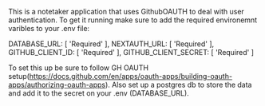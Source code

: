 This is a notetaker application that uses GithubOAUTH to deal with user authentication. To get it running make sure to add the required environemnt varibles to your .env file:

  DATABASE_URL: [ 'Required' ],
  NEXTAUTH_URL: [ 'Required' ],
  GITHUB_CLIENT_ID: [ 'Required' ],
  GITHUB_CLIENT_SECRET: [ 'Required' ]


To set this up be sure to follow GH OAUTH setup(https://docs.github.com/en/apps/oauth-apps/building-oauth-apps/authorizing-oauth-apps). 
Also set up a postgres db to store the data and add it to the secret on your .env (DATABASE_URL).
